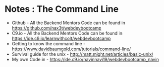 # Notes : The Command Line

- Github - All the Backend Mentors Code can be found in https://github.com/nax3t/webdevbootcamp
- C9.io - All the Backend Mentors Code can be found in https://ide.c9.io/learnwithcolt/webdevbootcamp
- Getting to know the command line - https://www.davidbaumgold.com/tutorials/command-line/
- Survival guide for the unix - http://matt.might.net/articles/basic-unix/
- My own Code in - https://ide.c9.io/navinnavi19/webdevbootcamp_navin